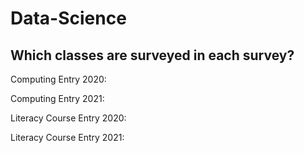 # Data-Science
## Which classes are surveyed in each survey?
Computing Entry 2020:

Computing Entry 2021:

Literacy Course Entry 2020:

Literacy Course Entry 2021:
